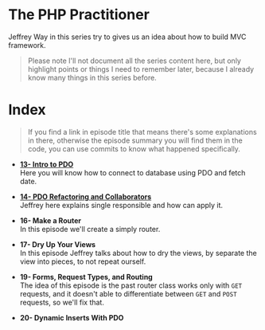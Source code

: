 # The PHP Practitioner
Jeffrey Way in this series try to gives us an idea about how to build MVC framework.
> Please note I'll not document all the series content here, but only highlight points or things I need to remember later, because I already know many things in this series before.

# Index
> If you find a link in episode title that means there's some explanations in there, otherwise the episode summary you will find them in the code, you can use commits to know what happened specifically.

* **[13- Intro to PDO](docs/13-intro-to-pdo.md)** <br>
Here you will know how to connect to database using PDO and fetch date.

* **[14- PDO Refactoring and Collaborators](docs/14-pdo-refactoring-and-collaborators.md)** <br>
Jeffrey here explains single responsible and how can apply it.

* **16- Make a Router** <br>
In this episode we'll create a simply router.

* **17- Dry Up Your Views** <br>
In this episode Jeffrey talks about how to dry the views, by separate the view into pieces, to not repeat ourself.

* **19- Forms, Request Types, and Routing** <br>
The idea of this episode is the past router class works only with <code>GET</code> requests, and it doesn't able to differentiate between <code>GET</code> and <code>POST</code> requests, so we'll fix that.

* **20- Dynamic Inserts With PDO** <br>
